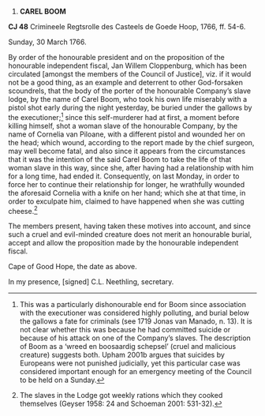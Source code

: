 1.  **CAREL BOOM**

**CJ 48** Crimineele Regtsrolle des Casteels de Goede Hoop, 1766, ff.
54-6.

Sunday, 30 March 1766.

By order of the honourable president and on the proposition of the
honourable independent fiscal, Jan Willem Cloppenburg, which has been
circulated \[amongst the members of the Council of Justice\], viz. if it
would not be a good thing, as an example and deterrent to other
God-forsaken scoundrels, that the body of the porter of the honourable
Company’s slave lodge, by the name of Carel Boom, who took his own life
miserably with a pistol shot early during the night yesterday, be buried
under the gallows by the executioner;[^1] since this self-murderer had
at first, a moment before killing himself, shot a woman slave of the
honourable Company, by the name of Cornelia van Piloane, with a
different pistol and wounded her on the head; which wound, according to
the report made by the chief surgeon, may well become fatal, and also
since it appears from the circumstances that it was the intention of the
said Carel Boom to take the life of that woman slave in this way, since
she, after having had a relationship with him for a long time, had ended
it. Consequently, on last Monday, in order to force her to continue
their relationship for longer, he wrathfully wounded the aforesaid
Cornelia with a knife on her hand; which she at that time, in order to
exculpate him, claimed to have happened when she was cutting cheese.[^2]

The members present, having taken these motives into account, and since
such a cruel and evil-minded creature does not merit an honourable
burial, accept and allow the proposition made by the honourable
independent fiscal.

Cape of Good Hope, the date as above.

In my presence, \[signed\] C.L. Neethling, secretary.

[^1]: This was a particularly dishonourable end for Boom since
    association with the executioner was considered highly polluting,
    and burial below the gallows a fate for criminals (see 1719 Jonas
    van Manado, n. 13). It is not clear whether this was because he had
    committed suicide or because of his attack on one of the Company’s
    slaves. The description of Boom as a ‘wreed en boosaardig schepsel’
    (cruel and malicious creature) suggests both. Upham 2001b argues
    that suicides by Europeans were not punished judicially, yet this
    particular case was considered important enough for an emergency
    meeting of the Council to be held on a Sunday.

[^2]: The slaves in the Lodge got weekly rations which they cooked
    themselves (Geyser 1958: 24 and Schoeman 2001: 531-32).
